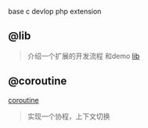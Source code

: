 base c devlop php extension
## @lib
>介绍一个扩展的开发流程 和demo
[lib](./lib)

## @coroutine
[coroutine](./coroutine)
> 实现一个协程，上下文切换